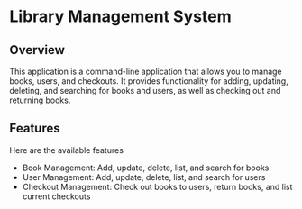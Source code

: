 # Library Management System

## Overview

This application is a command-line application that allows you to manage books, users, and checkouts. It provides functionality for adding, updating, deleting, and searching for books and users, as well as checking out and returning books.

## Features

Here are the available features
- Book Management: Add, update, delete, list, and search for books
- User Management: Add, update, delete, list, and search for users
- Checkout Management: Check out books to users, return books, and list current checkouts
